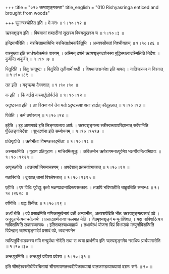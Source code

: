 +++
title = "०१० ऋष्यशृङ्गकथा"
title_english = "010 Rishyasringa enticed and brought from woods"

+++
सुमन्त्रश्चोदित इति । मे मत्तः  ॥  १।१०।१२ ॥   

  

ऋश्यशृङ्ग इति । विषयाणां शब्दादीनां सुखस्य विषयसुखस्य च  ॥  १।१०।३ ॥   

  

इन्द्रियार्थैरिति । नरचित्तप्रमाथिभिः नरचित्तक्षोभकरैर्हेतुभिः । अध्यवसीयतां निश्चीयताम्  ॥  १।१०।४६ ॥   

  

वारमुख्या इति सार्धश्लोकमेकं वाक्यम् । अस्मिन् दर्शने ऋष्यशृङ्गदर्शनस्य बुद्धिस्थत्वादस्मिन्निति निर्देशः । कुर्वन्ति अकुर्वन्  ॥  १।१०।७ ॥   

  

पितुरिति । पितुः सन्तुष्टः । पितुरिति तृतीयार्थे षष्ठी । विषयान्तरानपेक्ष इति यावत् । नातिचक्राम न निरगात्  ॥  १।१०।८९ ॥   

  

तत इति । यदृच्छया दैववशात्  ॥  १।१०।१० ॥   

  

क इति । किं वर्तसे कस्माद्धेतोर्वर्तसे  ॥  १।१०।१२ ॥   

  

अदृष्टरूपा इति । ताः स्त्रियः वने तेन यतो ऽदृष्टरूपाः अतः हार्दात् कौतूहलात्  ॥  १।१०।१३ ॥   

  

पितेति । कर्म तपोरूपम्  ॥  १।१०।१४ ॥   

  

इहेति । इह आश्रमपदे इति लिङ्गव्यत्यय आर्षः । ऋश्यशृङ्गस्य स्त्रीस्वरूपापरिज्ञानात् सर्वेषामिति पुँल्लिङ्गनिर्देशः । शुभदर्शना इति सम्बोधनम्  ॥  १।१०।१५१७ ॥   

  

प्रतिगृह्येति । ऋषेर्भीताः विभण्डकाद्भीताः  ॥  १।१०।१८ ॥   

  

अस्माकमिति । गृहाण प्रतिगृहाण । माचिरमित्यूचुः । अविलम्बेन ऋषेरागमनात्पूर्वमेव भक्षणीयमित्यभिप्रायः  ॥  १।१०।१९२१ ॥   

  

आपृच्छ्येति । व्रतचर्यां नियमाचरणम् । अपदेशात् व्रतचर्याव्याजात्  ॥  १।१०।२२ ॥   

  

गतास्विति । दुःखात् तासां विश्लेषजात्  ॥  १।१०।२३२५ ॥   

  

एहीति । एष विधिः पूर्वेद्युः कृतो भक्षणप्रदानादिरूपसत्कारः । तत्रापि भविष्यतीति चाब्रुवन्निति सम्बन्धः  ॥  १।१०।२६२८ ॥   

  

वर्षेणेति । प्रह्वः विनीतः  ॥  १।१०।२९ ॥   

  

अर्ध्यं चेति । वव्रे प्रसादमिति गणिकामुखेनायं व्रती अभ्यानीतः, अतश्शपेदिति भीतः ऋश्यशृङ्गत्प्रसादं वव्रे । अनुगृहाणेत्ययाचतेत्यर्थः । प्रसादप्रार्थनायाः फलमाह मेति । विप्रमृश्यशृङ्गं मन्युर्नाविशत् । यद्वा नाविशदित्यत्र नाविशत्विति लकारव्यत्ययः । इतिशब्दश्चाध्याहार्यः । तथाचेत्थं योजना विप्रं विभण्डकं मन्युर्नाविशत्विति विप्रेन्द्रात् ऋश्यशृङ्गादेवं प्रसादं वव्रे, त्वदानयनेन  

त्वत्पितुर्विभण्डकस्य मयि मन्युर्यथा नोदेति तथा स त्वया प्रार्थनीय इति ऋश्यशृङ्गमेव नराधिपः प्रार्थयामासेति  ॥  १।१०।३० ॥   

  

अन्तःपुरमिति  ॥  अन्तःपुरं प्रविश्य प्रवेश्य  ॥  १।१०।३१ ॥   

  

इति श्रीमहेश्वरतीर्थविरचितायां श्रीरामायणतत्त्वदीपिकाख्यायां बालकाण्डव्याख्यायां दशमः सर्गः  ॥  १०  ॥   

  

  

